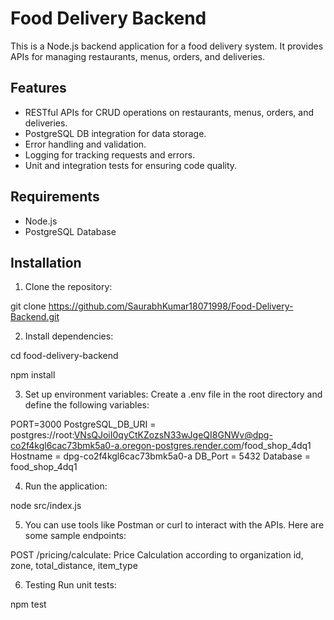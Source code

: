 # Food Delivery Backend

This is a Node.js backend application for a food delivery system. It provides APIs for managing restaurants, menus, orders, and deliveries.

## Features

- RESTful APIs for CRUD operations on restaurants, menus, orders, and deliveries.
- PostgreSQL DB integration for data storage.
- Error handling and validation.
- Logging for tracking requests and errors.
- Unit and integration tests for ensuring code quality.

## Requirements

- Node.js
- PostgreSQL Database

## Installation

1. Clone the repository:

git clone https://github.com/SaurabhKumar18071998/Food-Delivery-Backend.git

2. Install dependencies:

cd food-delivery-backend

npm install

3. Set up environment variables:
Create a .env file in the root directory and define the following variables:

PORT=3000
PostgreSQL_DB_URI = postgres://root:VNsQJoiI0qyCtKZozsN33wJgeQI8GNWv@dpg-co2f4kgl6cac73bmk5a0-a.oregon-postgres.render.com/food_shop_4dq1
Hostname = dpg-co2f4kgl6cac73bmk5a0-a
DB_Port = 5432
Database = food_shop_4dq1

4. Run the application:

node src/index.js

5. You can use tools like Postman or curl to interact with the APIs. Here are some sample endpoints:

POST /pricing/calculate: Price Calculation according to organization id, zone, total_distance, item_type

6. Testing
Run unit tests:

npm test

